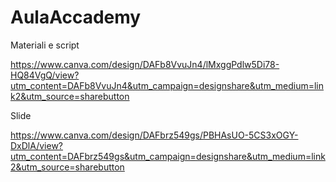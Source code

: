 # AulaAccademy
Materiali e script


https://www.canva.com/design/DAFb8VvuJn4/lMxggPdlw5Di78-HQ84VgQ/view?utm_content=DAFb8VvuJn4&utm_campaign=designshare&utm_medium=link2&utm_source=sharebutton



Slide

https://www.canva.com/design/DAFbrz549gs/PBHAsUO-5CS3xOGY-DxDlA/view?utm_content=DAFbrz549gs&utm_campaign=designshare&utm_medium=link2&utm_source=sharebutton
